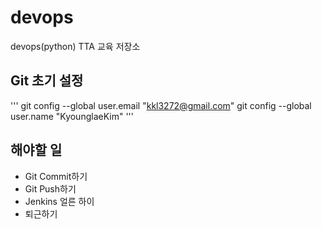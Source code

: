 # devops
devops(python) TTA 교육 저장소

## Git 초기 설정
'''
git config --global user.email "kkl3272@gmail.com"
git config --global user.name "KyounglaeKim"
'''

## 해야할 일
- Git Commit하기
- Git Push하기
- Jenkins 얼른 하이
- 퇴근하기